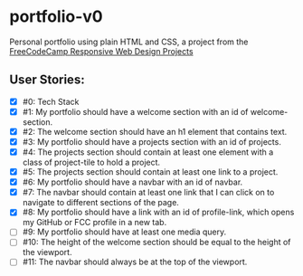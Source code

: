 # portfolio-v0

Personal portfolio using plain HTML and CSS, a project from the [FreeCodeCamp Responsive Web Design Projects](https://www.freecodecamp.org/learn/responsive-web-design/responsive-web-design-projects/build-a-personal-portfolio-webpage)

## User Stories:

- [x] #0: Tech Stack
- [x] #1: My portfolio should have a welcome section with an id of welcome-section.
- [x] #2: The welcome section should have an h1 element that contains text.
- [x] #3: My portfolio should have a projects section with an id of projects.
- [x] #4: The projects section should contain at least one element with a class of project-tile to hold a project.
- [x] #5: The projects section should contain at least one link to a project.
- [x] #6: My portfolio should have a navbar with an id of navbar.
- [x] #7: The navbar should contain at least one link that I can click on to navigate to different sections of the page.
- [x] #8: My portfolio should have a link with an id of profile-link, which opens my GitHub or FCC profile in a new tab.
- [ ] #9: My portfolio should have at least one media query.
- [ ] #10: The height of the welcome section should be equal to the height of the viewport.
- [ ] #11: The navbar should always be at the top of the viewport.
